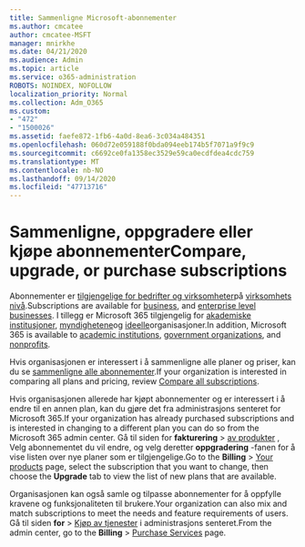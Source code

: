 ```yaml
---
title: Sammenligne Microsoft-abonnementer
ms.author: cmcatee
author: cmcatee-MSFT
manager: mnirkhe
ms.date: 04/21/2020
ms.audience: Admin
ms.topic: article
ms.service: o365-administration
ROBOTS: NOINDEX, NOFOLLOW
localization_priority: Normal
ms.collection: Adm_O365
ms.custom:
- "472"
- "1500026"
ms.assetid: faefe872-1fb6-4a0d-8ea6-3c034a484351
ms.openlocfilehash: 060d72e059188f0bda094eeb174b5f7071a9f9c9
ms.sourcegitcommit: c6692ce0fa1358ec3529e59ca0ecdfdea4cdc759
ms.translationtype: MT
ms.contentlocale: nb-NO
ms.lasthandoff: 09/14/2020
ms.locfileid: "47713716"
---
```

# <a name="compare-upgrade-or-purchase-subscriptions"></a><span data-ttu-id="832de-102">Sammenligne, oppgradere eller kjøpe abonnementer</span><span class="sxs-lookup"><span data-stu-id="832de-102">Compare, upgrade, or purchase subscriptions</span></span>
  
<span data-ttu-id="832de-103">Abonnementer er [tilgjengelige for bedrifter og virksomheter](https://products.office.com/compare-all-microsoft-office-products?tab=2)på [virksomhets nivå](https://products.office.com/business/compare-more-office-365-for-business-plans).</span><span class="sxs-lookup"><span data-stu-id="832de-103">Subscriptions are available for [business](https://products.office.com/compare-all-microsoft-office-products?tab=2), and [enterprise level businesses](https://products.office.com/business/compare-more-office-365-for-business-plans).</span></span> <span data-ttu-id="832de-104">I tillegg er Microsoft 365 tilgjengelig for [akademiske institusjoner](https://products.office.com/academic/compare-office-365-education-plans), [myndighetene](https://products.office.com/government/compare-office-365-government-plans)og [ideelle](https://products.office.com/nonprofit/office-365-nonprofit-plans-and-pricing?tab=1)organisasjoner.</span><span class="sxs-lookup"><span data-stu-id="832de-104">In addition, Microsoft 365 is available to [academic institutions](https://products.office.com/academic/compare-office-365-education-plans), [government organizations](https://products.office.com/government/compare-office-365-government-plans), and [nonprofits](https://products.office.com/nonprofit/office-365-nonprofit-plans-and-pricing?tab=1).</span></span>
  
<span data-ttu-id="832de-105">Hvis organisasjonen er interessert i å sammenligne alle planer og priser, kan du se [sammenligne alle abonnementer](https://products.office.com/business/compare-more-office-365-for-business-plans).</span><span class="sxs-lookup"><span data-stu-id="832de-105">If your organization is interested in comparing all plans and pricing, review [Compare all subscriptions](https://products.office.com/business/compare-more-office-365-for-business-plans).</span></span>
  
<span data-ttu-id="832de-106">Hvis organisasjonen allerede har kjøpt abonnementer og er interessert i å endre til en annen plan, kan du gjøre det fra administrasjons senteret for Microsoft 365.</span><span class="sxs-lookup"><span data-stu-id="832de-106">If your organization has already purchased subscriptions and is interested in changing to a different plan you can do so from the Microsoft 365 admin center.</span></span> <span data-ttu-id="832de-107">Gå til siden for **fakturering** \> [av produkter](https://go.microsoft.com/fwlink/p/?linkid=842054) , Velg abonnementet du vil endre, og velg deretter **oppgradering** -fanen for å vise listen over nye planer som er tilgjengelige.</span><span class="sxs-lookup"><span data-stu-id="832de-107">Go to the **Billing** \> [Your products](https://go.microsoft.com/fwlink/p/?linkid=842054) page, select the subscription that you want to change, then choose the **Upgrade** tab to view the list of new plans that are available.</span></span>
  
<span data-ttu-id="832de-108">Organisasjonen kan også samle og tilpasse abonnementer for å oppfylle kravene og funksjonaliteten til brukere.</span><span class="sxs-lookup"><span data-stu-id="832de-108">Your organization can also mix and match subscriptions to meet the needs and feature requirements of users.</span></span> <span data-ttu-id="832de-109">Gå til siden **for** \> [Kjøp av tjenester](https://go.microsoft.com/fwlink/p/?linkid=868433) i administrasjons senteret.</span><span class="sxs-lookup"><span data-stu-id="832de-109">From the admin center, go to the **Billing** \> [Purchase Services](https://go.microsoft.com/fwlink/p/?linkid=868433) page.</span></span>